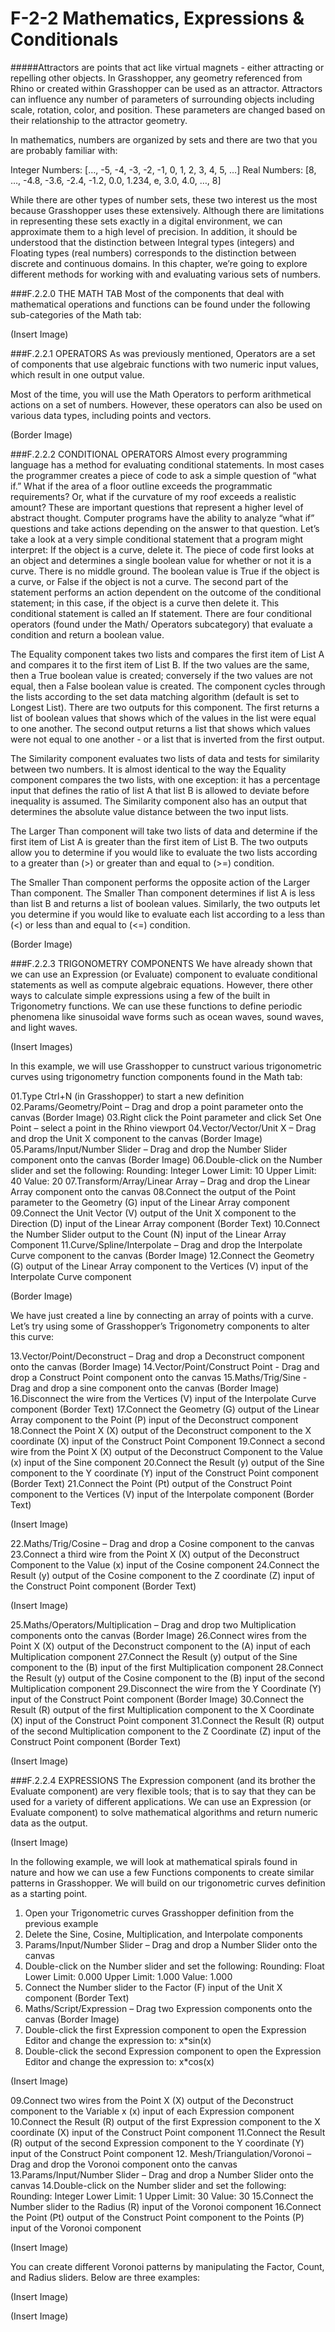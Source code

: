 # F-2-2 Mathematics, Expressions & Conditionals

#####Attractors are points that act like virtual magnets - either attracting or repelling other objects. In Grasshopper, any geometry referenced from Rhino or created within Grasshopper can be used as an attractor. Attractors can influence any number of parameters of surrounding objects including scale, rotation, color, and position. These parameters are changed based on their relationship to the attractor geometry.

In mathematics, numbers are organized by sets and there are two that you are probably familiar with:

Integer Numbers: […, -5, -4, -3, -2, -1, 0, 1, 2, 3, 4, 5, …]
Real Numbers: [8, …, -4.8, -3.6, -2.4, -1.2, 0.0, 1.234, e, 3.0, 4.0, …, 8]

While there are other types of number sets, these two interest us the most 
because Grasshopper uses these extensively. Although there are limitations in representing these sets exactly in a digital environment, we can approximate them to a high level of precision. In addition, it should be understood that the 
distinction between Integral types (integers) and Floating types (real numbers) corresponds to the distinction between discrete and continuous domains. In 
this chapter, we’re going to explore different methods for working with and 
evaluating various sets of numbers.

###F.2.2.0 THE MATH TAB
Most of the components that deal with mathematical operations and functions can be found under the following sub-categories of the Math tab:

(Insert Image)

###F.2.2.1 OPERATORS
As was previously mentioned, Operators are a set of components that use
algebraic functions with two numeric input values, which result in one output
value.

Most of the time, you will use the Math Operators to perform arithmetical
actions on a set of numbers. However, these operators can also be used on
various data types, including points and vectors.

(Border Image)

###F.2.2.2 CONDITIONAL OPERATORS
Almost every programming language has a method for evaluating conditional
statements. In most cases the programmer creates a piece of code to ask a
simple question of “what if.” What if the area of a floor outline exceeds the
programmatic requirements? Or, what if the curvature of my roof exceeds a
realistic amount? These are important questions that represent a higher level
of abstract thought. Computer programs have the ability to analyze “what if”
questions and take actions depending on the answer to that question. Let’s take
a look at a very simple conditional statement that a program might interpret:
If the object is a curve, delete it. The piece of code first looks at an object and
determines a single boolean value for whether or not it is a curve. There is
no middle ground. The boolean value is True if the object is a curve, or False
if the object is not a curve. The second part of the statement performs an
action dependent on the outcome of the conditional statement; in this case,
if the object is a curve then delete it. This conditional statement is called an
If statement. There are four conditional operators (found under the Math/
Operators subcategory) that evaluate a condition and return a boolean value.

The Equality component takes two lists and compares the first item of List A and
compares it to the first item of List B. If the two values are the same, then a True
boolean value is created; conversely if the two values are not equal, then a False
boolean value is created. The component cycles through the lists according to
the set data matching algorithm (default is set to Longest List). There are two
outputs for this component. The first returns a list of boolean values that shows
which of the values in the list were equal to one another. The second output
returns a list that shows which values were not equal to one another - or a list
that is inverted from the first output.

The Similarity component evaluates two lists of data and tests for similarity
between two numbers. It is almost identical to the way the Equality component
compares the two lists, with one exception: it has a percentage input that defines
the ratio of list A that list B is allowed to deviate before inequality is assumed.
The Similarity component also has an output that determines the absolute value
distance between the two input lists.

The Larger Than component will take two lists of data and determine if the first
item of List A is greater than the first item of List B. The two outputs allow you to
determine if you would like to evaluate the two lists according to a greater than
(>) or greater than and equal to (>=) condition.

The Smaller Than component performs the opposite action of the Larger Than
component. The Smaller Than component determines if list A is less than list B
and returns a list of boolean values. Similarly, the two outputs let you determine
if you would like to evaluate each list according to a less than (<) or less than and
equal to (<=) condition.

(Border Image)

###F.2.2.3 TRIGONOMETRY COMPONENTS
We have already shown that we can use an Expression (or Evaluate) component 
to evaluate conditional statements as well as compute algebraic equations. 
However, there other ways to calculate simple expressions using a few of the 
built in Trigonometry functions. We can use these functions to define periodic 
phenomena like sinusoidal wave forms such as ocean waves, sound waves, and 
light waves.

(Insert Images)

In this example, we will use Grasshopper to cunstruct various trigonometric 
curves using trigonometry function components found in the Math tab:

01.Type Ctrl+N (in Grasshopper) to start a new definition
02.Params/Geometry/Point – Drag and drop a point parameter onto the canvas
(Border Image)
03.Right click the Point parameter and click Set One Point – select a point in the Rhino viewport
04.Vector/Vector/Unit X – Drag and drop the Unit X component to the canvas
(Border Image)
05.Params/Input/Number Slider – Drag and drop the Number Slider component onto the canvas
(Border Image)
06.Double-click on the Number slider and set the following:
Rounding: Integer
Lower Limit: 10
Upper Limit: 40
Value: 20
07.Transform/Array/Linear Array – Drag and drop the Linear Array component onto the canvas
08.Connect the output of the Point parameter to the Geometry (G) input of the Linear Array component
09.Connect the Unit Vector (V) output of the Unit X component to the Direction (D) input of the Linear Array component
(Border Text)
10.Connect the Number Slider output to the Count (N) input of the Linear Array Component
11.Curve/Spline/Interpolate – Drag and drop the Interpolate Curve component to the canvas
(Border Image)
12.Connect the Geometry (G) output of the Linear Array component to the Vertices (V) input of the Interpolate Curve component

(Border Image)

We have just created a line by connecting an array of points with a curve. Let’s try using some of Grasshopper’s Trigonometry components to alter this curve:

13.Vector/Point/Deconstruct – Drag and drop a Deconstruct component onto the canvas
(Border Image)
14.Vector/Point/Construct Point - Drag and drop a Construct Point component onto the canvas
15.Maths/Trig/Sine - Drag and drop a sine component onto the canvas 
(Border Image)
16.Disconnect the wire from the Vertices (V) input of the Interpolate Curve component
(Border Text)
17.Connect the Geometry (G) output of the Linear Array component to the Point (P) input of the Deconstruct component
18.Connect the Point X (X) output of the Deconstruct component to the X coordinate (X) input of the Construct Point Component
19.Connect a second wire from the Point X (X) output of the Deconstruct Component to the Value (x) input of the Sine component
20.Connect the Result (y) output of the Sine component to the Y coordinate (Y) input of the Construct Point component
(Border Text)
21.Connect the Point (Pt) output of the Construct Point component to the Vertices (V) input of the Interpolate component
(Border Text)

(Insert Image)

22.Maths/Trig/Cosine – Drag and drop a Cosine component to the canvas
23.Connect a third wire from the Point X (X) output of the Deconstruct Component to the Value (x) input of the Cosine component
24.Connect the Result (y) output of the Cosine component to the Z coordinate (Z) input of the Construct Point component
(Border Text)

(Insert Image)

25.Maths/Operators/Multiplication – Drag and drop two Multiplication components onto the canvas 
(Border Image)
26.Connect wires from the Point X (X) output of the Deconstruct component to the (A) input of each Multiplication component
27.Connect the Result (y) output of the Sine component to the (B) input of the first Multiplication component
28.Connect the Result (y) output of the Cosine component to the (B) input of the second Multiplication component
29.Disconnect the wire from the Y Coordinate (Y) input of the Construct Point component
(Border Image)
30.Connect the Result (R) output of the first Multiplication component to the X Coordinate (X) input of the Construct Point component
31.Connect the Result (R) output of the second Multiplication component to the Z Coordinate (Z) input of the Construct Point component
(Border Text)

(Insert Image)

###F.2.2.4 EXPRESSIONS
The Expression component (and its brother the Evaluate component) are
very flexible tools; that is to say that they can be used for a variety of different
applications. We can use an Expression (or Evaluate component) to solve
mathematical algorithms and return numeric data as the output.

(Insert Image)

In the following example, we will look at mathematical spirals found in nature
and how we can use a few Functions components to create similar patterns in
Grasshopper. We will build on our trigonometric curves definition as a starting
point.

01. Open your Trigonometric curves Grasshopper definition from the
previous example
02. Delete the Sine, Cosine, Multiplication, and Interpolate components
03. Params/Input/Number Slider – Drag and drop a Number Slider onto the
canvas
04. Double-click on the Number slider and set the following:
Rounding: Float
Lower Limit: 0.000
Upper Limit: 1.000
Value: 1.000
05. Connect the Number slider to the Factor (F) input of the Unit X
component
(Border Text)
06. Maths/Script/Expression – Drag two Expression components onto the
canvas
(Border Image)
07. Double-click the first Expression component to open the Expression
Editor and change the expression to:
x*sin(x)
08. Double-click the second Expression component to open the Expression
Editor and change the expression to: x*cos(x)

(Insert Image)

09.Connect two wires from the Point X (X) output of the Deconstruct component to the Variable x (x) input of each Expression component
10.Connect the Result (R) output of the first Expression component to the X coordinate (X) input of the Construct Point component
11.Connect the Result (R) output of the second Expression component to the Y coordinate (Y) input of the Construct Point component
12. Mesh/Triangulation/Voronoi – Drag and drop the Voronoi component onto the canvas
13.Params/Input/Number Slider – Drag and drop a Number Slider onto the canvas
14.Double-click on the Number slider and set the following:
Rounding: Integer
Lower Limit: 1
Upper Limit: 30
Value: 30
15.Connect the Number slider to the Radius (R) input of the Voronoi component
16.Connect the Point (Pt) output of the Construct Point component to the Points (P) input of the Voronoi component

(Insert Image)

You can create different Voronoi patterns by manipulating the Factor, Count, and Radius sliders. Below are three examples:

(Insert Image)

(Insert Image)
